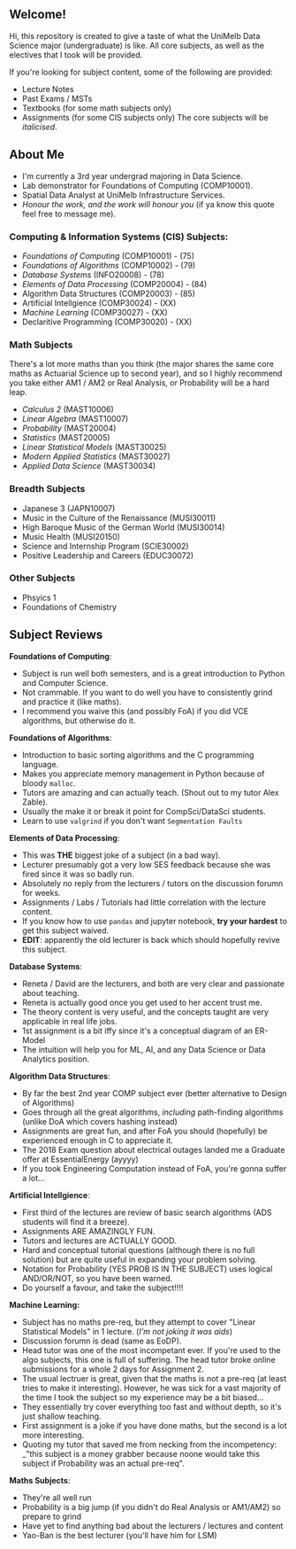 ## Welcome!
Hi, this repository is created to give a taste of what the UniMelb Data Science major (undergraduate) is like. All core subjects, as well as the electives that I took will be provided.

If you're looking for subject content, some of the following are provided:
- Lecture Notes
- Past Exams / MSTs
- Textbooks (for some math subjects only)
- Assignments (for some CIS subjects only)
The core subjects will be _italicised_.

## About Me
- I'm currently a 3rd year undergrad majoring in Data Science.
- Lab demonstrator for Foundations of Computing (COMP10001).
- Spatial Data Analyst at UniMelb Infrastructure Services.
- _Honour the work, and the work will honour you_ (if ya know this quote feel free to message me).

### Computing & Information Systems (CIS) Subjects:
- _Foundations of Computing_ (COMP10001) - (75)
- _Foundations of Algorithms_ (COMP10002) - (79)
- _Database Systems_ (INFO20008) - (78)
- _Elements of Data Processing_ (COMP20004) - (84)
- Algorithm Data Structures (COMP20003) - (85)
- Artificial Intellgience (COMP30024) - (XX)
- _Machine Learning_ (COMP30027) - (XX)
- Declaritive Programming (COMP30020) - (XX)

### Math Subjects
There's a lot more maths than you think (the major shares the same core maths as Actuarial Science up to second year), and so I highly recommend you take either AM1 / AM2 or Real Analysis, or Probability will be a hard leap.
- _Calculus 2_ (MAST10006)
- _Linear Algebra_ (MAST10007)
- _Probability_ (MAST20004)
- _Statistics_ (MAST20005)
- _Linear Statistical Models_ (MAST30025)
- _Modern Applied Statistics_ (MAST30027)
- _Applied Data Science_ (MAST30034)

### Breadth Subjects
- Japanese 3 (JAPN10007)
- Music in the Culture of the Renaissance (MUSI30011)
- High Baroque Music of the German World (MUSI30014)
- Music Health (MUSI20150)
- Science and Internship Program (SCIE30002)
- Positive Leadership and Careers (EDUC30072)

### Other Subjects
- Phsyics 1
- Foundations of Chemistry

## Subject Reviews
**Foundations of Computing**:  
- Subject is run well both semesters, and is a great introduction to Python and Computer Science.
- Not crammable. If you want to do well you have to consistently grind and practice it (like maths).
- I recommend you waive this (and possibly FoA) if you did VCE algorithms, but otherwise do it.

**Foundations of Algorithms**:  
- Introduction to basic sorting algorithms and the C programming language.
- Makes you appreciate memory management in Python because of bloody `malloc`.
- Tutors are amazing and can actually teach. (Shout out to my tutor Alex Zable).
- Usually the make it or break it point for CompSci/DataSci students.
- Learn to use `valgrind` if you don't want `Segmentation Faults`

**Elements of Data Processing**:  
- This was **THE** biggest joke of a subject (in a bad way).
- Lecturer presumably got a very low SES feedback because she was fired since it was so badly run.
- Absolutely no reply from the lecturers / tutors on the discussion forumn for weeks.
- Assignments / Labs / Tutorials had little correlation with the lecture content.
- If you know how to use `pandas` and jupyter notebook, **try your hardest** to get this subject waived.
- **EDIT**: apparently the old lecturer is back which should hopefully revive this subject.

**Database Systems**:
- Reneta / David are the lecturers, and both are very clear and passionate about teaching.
- Reneta is actually good once you get used to her accent trust me.
- The theory content is very useful, and the concepts taught are very applicable in real life jobs.
- 1st assignment is a bit iffy since it's a conceptual diagram of an ER-Model
- The intuition will help you for ML, AI, and any Data Science or Data Analytics position.

**Algorithm Data Structures**:
- By far the best 2nd year COMP subject ever (better alternative to Design of Algorithms)
- Goes through all the great algorithms, _including_ path-finding algorithms (unlike DoA which covers hashing instead)
- Assignments are great fun, and after FoA you should (hopefully) be experienced enough in C to appreciate it.
- The 2018 Exam question about electrical outages landed me a Graduate offer at EssentialEnergy (ayyyy)
- If you took Engineering Computation instead of FoA, you're gonna suffer a lot...

**Artificial Intellgience**:
- First third of the lectures are review of basic search algorithms (ADS students will find it a breeze).
- Assignments ARE AMAZINGLY FUN.
- Tutors and lectures are ACTUALLY GOOD.
- Hard and conceptual tutorial questions (although there is no full solution) but are quite useful in expanding your problem solving.
- Notation for Probability (YES PROB IS IN THE SUBJECT) uses logical AND/OR/NOT, so you have been warned.
- Do yourself a favour, and take the subject!!!!

**Machine Learning:**
- Subject has no maths pre-req, but they attempt to cover "Linear Statistical Models" in 1 lecture. (_I'm not joking it was aids_)
- Discussion forumn is dead (same as EoDP).
- Head tutor was one of the most incompetant ever. If you're used to the algo subjects, this one is full of suffering. The head tutor broke online submissions for a whole 2 days for Assignment 2.
- The usual lectruer is great, given that the maths is not a pre-req (at least tries to make it interesting). However, he was sick for a vast majority of the time I took the subject so my experience may be a bit biased...
- They essentially try cover everything too fast and without depth, so it's just shallow teaching.
- First assignment is a joke if you have done maths, but the second is a lot more interesting.
- Quoting my tutor that saved me from necking from the incompetency: _"this subject is a money grabber because noone would take this subject if Probability was an actual pre-req".

**Maths Subjects**:
- They're all well run
- Probability is a big jump (if you didn't do Real Analysis or AM1/AM2) so prepare to grind
- Have yet to find anything bad about the lecturers / lectures and content
- Yao-Ban is the best lecturer (you'll have him for LSM)

